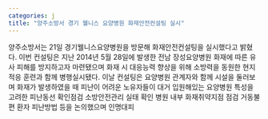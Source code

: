 ```yaml
---
categories: j
title: "양주소방서 경기 웰니스 요양병원 화재안전컨설팅 실시"
---
```

양주소방서는 21일 경기웰니스요양병원을 방문해 화재안전컨설팅을 실시했다고 밝혔다. 이번 컨설팅은 지난 2014년 5월 28일에 발생한 전남 장성요양병원 화재에 따른 유사 피해를 방지하고자 마련됐으며 화재 시 대응능력 향상을 위해 소방력을 동원한 현지적응 훈련과 함께 병행실시됐다. 이날 컨설팅은 요양병원 관계자와 함께 시설을 둘러보며 화재가 발생하였을 때 피난이 어려운 노유자들이 대거 입원해있는 요양병원 특성을 고려한 피난동선 확인점검 소방안전관리 실태 확인 병원 내부 화재취약지점 점검 거동불편 환자 피난방법 등을 논의했으며 인명대피